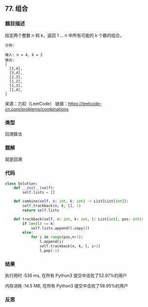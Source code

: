 ## 77. 组合



### 题目描述

给定两个整数 n 和 k，返回 1 ... n 中所有可能的 k 个数的组合。

```
示例:

输入: n = 4, k = 2
输出:
[
  [2,4],
  [3,4],
  [2,3],
  [1,2],
  [1,3],
  [1,4],
]
```

来源：力扣（LeetCode）
链接：https://leetcode-cn.com/problems/combinations

### 类型

回溯算法



### 题解

就是回溯



### 代码

```python
class Solution:
	def __init__(self):
		self.lists = []

	def combine(self, n: int, k: int) -> List[List[int]]:
		self.trackback(n, k, [], 1)
		return self.lists

	def trackback(self, n: int, k: int, l: List[int], pos: int):
		if len(l) == k:
			self.lists.append(l.copy())
		else:
			for i in range(pos,n+1):
				l.append(i)
				self.trackback(n, k, l, i+1)
				l.pop(-1)
```



### 结果

执行用时 :536 ms, 在所有 Python3 提交中击败了52.97%的用户

内存消耗 :14.5 MB, 在所有 Python3 提交中击败了58.95%的用户



### 反思

